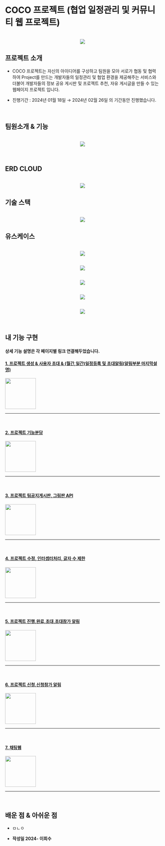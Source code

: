 # COCO 프로젝트 (협업 일정관리 및 커뮤니티 웹 프로젝트)

<p align="center">
  <br>
  <img src="./images/메인.jpg">
  <br>
</p>

## 프로젝트 소개

- COCO 프로젝트는 자신의 아이디어를 구상하고 팀원을 모아 서로가 협동 및 협력하여 Project를 만드는
  개발자들의 일정관리 및 협업 환경을 제공해주는 서비스와 더불어 개발자들의 정보 공유 게시판 및 프로젝트 추천, 자유 게시글을 만들 수 있는 웹페이지 프로젝트 입니다.


  
- 진행기간 : 2024년 01월 18일 → 2024년 02월 26일 의 기간동안 진행했습니다.

<br>

## 팀원소개 & 기능
<p align="center">
  <br>
  <img src="./images/팀원기능.jpg">
  <br>
</p>

<br>


## ERD CLOUD
<p align="center">
  <br>
  <img src="./images/ERD.jpg">
  <br>
</p>

## 기술 스택

<p align="center">
  <br>
  <img src="./images/기술스택.jpg">
  <br>
</p>

## 유스케이스
<p align="center">
  <br>
  <img src="./images/유스케이스1.jpg">
  <br>
</p>
<p align="center">
  <br>
  <img src="./images/유스케이스2.jpg">
  <br>
</p>
<p align="center">
  <br>
  <img src="./images/유스케이스3.jpg">
  <br>
</p>
<p align="center">
  <br>
  <img src="./images/유스케이스4.jpg">
  <br>
</p>
<p align="center">
  <br>
  <img src="./images/유스케이스5.jpg">
  <br>
</p>

<br>


## 내 기능 구현
#### 상세 기능 설명은 각 페이지별 링크 연결해두었습니다.
####  [1. 프로젝트 생성 & 사용자 초대 & (월간,일간)일정등록 및 초대알림(알림부분 마지막설명)](https://github.com/aa6488/Portfolio-Final-Project/wiki/%F0%9F%93%83-%EA%B8%B0%EB%8A%A5-%EC%83%81%EC%84%B8%EC%84%A4%EB%AA%85#1-%ED%94%84%EB%A1%9C%EC%A0%9D%ED%8A%B8-%EC%83%9D%EC%84%B1)

<img width="100px;" src="https://github.com/aa6488/Portfolio-Final-Project/blob/master/gif/%EC%83%9D%EC%84%B1%EC%B4%88%EB%8C%80%EC%9D%BC%EC%A0%95%EB%93%B1%EB%A1%9D2.gif"> 

<hr>

<br>

#### [2. 프로젝트 기능분담 ](https://github.com/aa6488/Portfolio-Final-Project/wiki/%F0%9F%93%83-%EA%B8%B0%EB%8A%A5-%EC%83%81%EC%84%B8%EC%84%A4%EB%AA%85#4-%ED%94%84%EB%A1%9C%EC%A0%9D%ED%8A%B8-%EA%B8%B0%EB%8A%A5%EB%B6%84%EB%8B%B4)
<img width="100px;" src="https://github.com/aa6488/Portfolio-Final-Project/blob/master/gif/%ED%94%84%EB%A1%9C%EC%A0%9D%ED%8A%B8%EA%B8%B0%EB%8A%A5%EB%B6%84%EB%8B%B4.gif"> 

<hr>

<br>

#### [3. 프로젝트 팀공지게시판, 그림판 API](https://github.com/aa6488/Portfolio-Final-Project/wiki/%F0%9F%93%83-%EA%B8%B0%EB%8A%A5-%EC%83%81%EC%84%B8%EC%84%A4%EB%AA%85#5-%ED%94%84%EB%A1%9C%EC%A0%9D%ED%8A%B8-%ED%8C%80-%EA%B3%B5%EC%A7%80%EA%B2%8C%EC%8B%9C%ED%8C%90-%EA%B7%B8%EB%A6%BC%ED%8C%90-api)
<img width="100px;" src="https://github.com/aa6488/Portfolio-Final-Project/blob/master/gif/%EA%B3%B5%EC%A7%80%EA%B7%B8%EB%A6%BC%ED%8C%90.gif"> 

<hr>

<br>

#### [4. 프로젝트 수정, 인터셉터처리, 글자 수 제한](https://github.com/aa6488/Portfolio-Final-Project/wiki/%F0%9F%93%83-%EA%B8%B0%EB%8A%A5-%EC%83%81%EC%84%B8%EC%84%A4%EB%AA%85#6-%ED%94%84%EB%A1%9C%EC%A0%9D%ED%8A%B8-%EC%88%98%EC%A0%95%EC%82%AD%EC%A0%9C-%EC%9D%B8%ED%84%B0%EC%85%89%ED%84%B0%EC%B2%98%EB%A6%AC-%EA%B8%80%EC%9E%90-%EC%88%98-%EC%A0%9C%ED%95%9C)
<img width="100px;" src="https://github.com/aa6488/Portfolio-Final-Project/blob/master/gif/%EC%88%98%EC%A0%95%EC%9D%B8%ED%84%B0%EC%85%89%ED%84%B0%EC%B2%98%EB%A6%AC.gif"> 

<hr>

<br>

#### [5. 프로젝트 진행,완료,초대,초대참가 알림](https://github.com/aa6488/Portfolio-Final-Project/wiki/%F0%9F%93%83-%EA%B8%B0%EB%8A%A5-%EC%83%81%EC%84%B8%EC%84%A4%EB%AA%85#7-%ED%94%84%EB%A1%9C%EC%A0%9D%ED%8A%B8-%EC%95%8C%EB%A6%BC)
<img width="100px;" src="https://github.com/aa6488/Portfolio-Final-Project/blob/master/gif/%EC%A7%84%ED%96%89%EC%99%84%EB%A3%8C%EC%B4%88%EB%8C%80%EC%B4%88%EB%8C%80%EC%B0%B8%EA%B0%80.gif"> 

<hr>

<br>

#### [6. 프로젝트 신청,신청참가 알림](https://github.com/aa6488/Portfolio-Final-Project/wiki/%F0%9F%93%83-%EA%B8%B0%EB%8A%A5-%EC%83%81%EC%84%B8%EC%84%A4%EB%AA%85#7-%ED%94%84%EB%A1%9C%EC%A0%9D%ED%8A%B8-%EC%95%8C%EB%A6%BC)
<img width="100px;" src="https://github.com/aa6488/Portfolio-Final-Project/blob/master/gif/%EC%8B%A0%EC%B2%AD%EC%8B%A0%EC%B2%AD%EC%B0%B8%EA%B0%80.gif"> 

<hr>

<br>

#### [7. 채팅웹 ](https://github.com/aa6488/Portfolio-Final-Project/wiki/%F0%9F%93%83-%EA%B8%B0%EB%8A%A5-%EC%83%81%EC%84%B8%EC%84%A4%EB%AA%85#8-%EC%B1%84%ED%8C%85)
<img width="100px;" src="https://github.com/aa6488/Portfolio-Final-Project/blob/master/gif/%EC%B1%84%ED%8C%85.gif"> 

<hr>

<br>


## 배운 점 & 아쉬운 점

<p align="justify">
  
-  ㅁㄴㅇ

- <strong>작성일 2024- 이희수</strong> 

</p>

<br>
